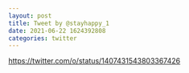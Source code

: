 ```yaml
--- 
layout: post 
title: Tweet by @stayhappy_1 
date: 2021-06-22 1624392808 
categories: twitter 
--- 
```

https://twitter.com/o/status/1407431543803367426